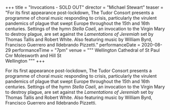 +++
title = "Invocations - SOLD OUT"
director = "Michael Stewart"
teaser = "For its first appearance post-lockdown, The Tudor Consort presents a programme of choral music responding to crisis, particularly the virulent pandemics of plague that swept Europe throughout the 15th and 16th centuries. Settings of the hymn *Stella Caeli*, an invocation to the Virgin Mary to destroy plague, are set against the *Lamentations of Jeremiah* set by Thomas Tallis and Robert White. Also featuring music by William Byrd, Francisco Guerrero and Ildebrando Pizzetti."
performanceDate = 2020-08-29
performanceTime = "7pm"
venue = """
Wellington Cathedral of St Paul  
Cnr Molesworth and Hill St  
Wellington
"""
+++

For its first appearance post-lockdown, The Tudor Consort presents a programme of choral music responding to crisis, particularly the virulent pandemics of plague that swept Europe throughout the 15th and 16th centuries. Settings of the hymn *Stella Caeli*, an invocation to the Virgin Mary to destroy plague, are set against the *Lamentations of Jeremiah* set by Thomas Tallis and Robert White. Also featuring music by William Byrd, Francisco Guerrero and Ildebrando Pizzetti.
